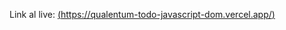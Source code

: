Link al live: [(https://qualentum-todo-javascript-dom.vercel.app/)](https://qualentum-todo-javascript-dom.vercel.app/)
